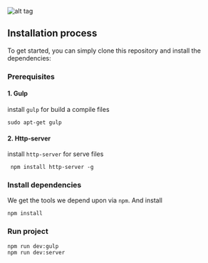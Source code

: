 ![alt tag](http://ctnovatec.com.br/wp-content/uploads/2015/03/nodejs-logo.png)

## Installation process

To get started, you can simply clone this repository and install the dependencies:

### Prerequisites

#### 1. Gulp

install `gulp` for build a compile files
```
sudo apt-get gulp
```

#### 2. Http-server

install `http-server` for serve files
```
 npm install http-server -g
```

### Install dependencies

We get the tools we depend upon via `npm`. And install 

```
npm install
```

### Run project
```
npm run dev:gulp
npm run dev:server

```